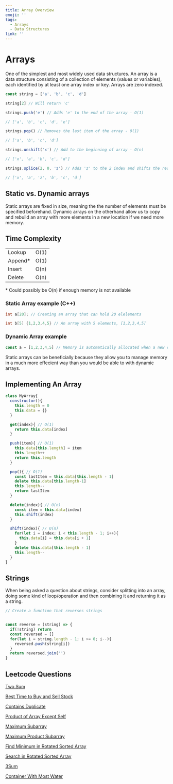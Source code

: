 ```yaml
---
title: Array Overview
emoji: ''
tags:
  - Arrays
  - Data Structures
link: ''
---
```


# Arrays

One of the simplest and most widely used data structures. An array is a data structure consisting of a collection of elements (values or variables), each identified by at least one array index or key. Arrays are zero indexed.

``` js
const string = ['a', 'b', 'c', 'd']

string[2] // Will return 'c'

strings.push('e') // Adds 'e' to the end of the array - O(1)

// ['a', 'b', 'c', 'd', 'e']

strings.pop() // Removes the last item of the array - O(1)

// ['a', 'b', 'c', 'd']

strings.unshift('x') // Add to the beginning of array - O(n)

// ['x', 'a', 'b', 'c', 'd']

strings.splice(2, 0, 'z') // Adds 'z' to the 2 index and shifts the rest of the array down - O(n)

// ['x', 'a', 'z', 'b', 'c', 'd']
```

## Static vs. Dynamic arrays

Static arrays are fixed in size, meaning the the number of elements must be specified beforehand. Dynamic arrays on the otherhand allow us to copy and rebuild an array with more elements in a new location if we need more memory. 

## Time Complexity

|   |  |
|---------|------|
| Lookup  | O(1) |
| Append*    | O(1) |
| Insert  | O(n) |
| Delete  | O(n) |

\* Could possibly be O(n) if enough memory is not available

### Static Array example (C++)
``` cpp
int a[20]; // Creating an array that can hold 20 elelements

int b[5] {1,2,3,4,5} // An array with 5 elements, [1,2,3,4,5]
```

### Dynamic Array example
``` js
const a = [1,2,3,4,5] // Memory is automatically allocated when a new element is added
```

Static arrays can be beneficially because they allow you to manage memory in a much more effecient way than you would be able to with dynamic arrays. 

## Implementing An Array

``` js
class MyArray{
  constructor(){
    this.length = 0
    this.data = {}
  }

  get(index){ // O(1)
    return this.data[index]
  }

  push(item){ // O(1)
    this.data[this.length] = item
    this.length++
    return this.length
  }

  pop(){ // O(1)
    const lastItem = this.data[this.length - 1]
    delete this.data[this.length-1]
    this.length--
    return lastItem
  }

  delete(index){ // O(n)
    const item = this.data[index]
    this.shift(index)
  }

  shift(index){ // O(n)
    for(let i = index; i < this.length - 1; i++){
      this.data[i] = this.data[i + 1]
    }
    delete this.data[this.length - 1]
    this.length--
  }
}
```

## Strings

When being asked a question about strings, consider splitting into an array, doing some kind of loop/operation and then combining it and returning it as a string.

``` js
// Create a function that reverses strings


const reverse = (string) => {
  if(!string) return
  const reversed = []
  for(let i = string.length - 1; i >= 0; i--){
    reversed.push(string[i])
  }
  return reversed.join('')
}
```

## Leetcode Questions

[Two Sum](https://leetcode.com/problems/two-sum/)

[Best Time to Buy and Sell Stock](https://leetcode.com/problems/best-time-to-buy-and-sell-stock/)

[Contains Duplicate](https://leetcode.com/problems/contains-duplicate/)

[Product of Array Except Self](https://leetcode.com/problems/product-of-array-except-self/)

[Maximum Subarray](https://leetcode.com/problems/maximum-subarray/)

[Maximum Product Subarray](https://leetcode.com/problems/maximum-product-subarray/)

[Find Minimum in Rotated Sorted Array](https://leetcode.com/problems/find-minimum-in-rotated-sorted-array/)

[Search in Rotated Sorted Array](https://leetcode.com/problems/search-in-rotated-sorted-array/)

[3Sum](https://leetcode.com/problems/3sum/)

[Container With Most Water](https://leetcode.com/problems/container-with-most-water/)